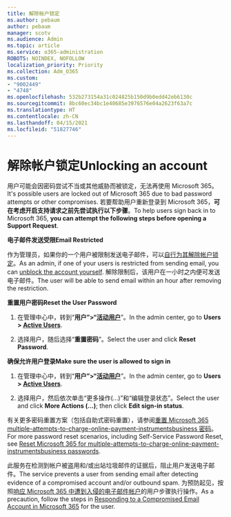 ```yaml
---
title: 解除帐户锁定
ms.author: pebaum
author: pebaum
manager: scotv
ms.audience: Admin
ms.topic: article
ms.service: o365-administration
ROBOTS: NOINDEX, NOFOLLOW
localization_priority: Priority
ms.collection: Adm_O365
ms.custom:
- "9002449"
- "4748"
ms.openlocfilehash: 532b273154a31c024825b150d9b0edd42eb6130c
ms.sourcegitcommit: 8bc60ec34bc1e40685e3976576e04a2623f63a7c
ms.translationtype: HT
ms.contentlocale: zh-CN
ms.lasthandoff: 04/15/2021
ms.locfileid: "51827746"
---
```

# <a name="unlocking-an-account"></a><span data-ttu-id="c689a-102">解除帐户锁定</span><span class="sxs-lookup"><span data-stu-id="c689a-102">Unlocking an account</span></span>

<span data-ttu-id="c689a-103">用户可能会因密码尝试不当或其他威胁而被锁定，无法再使用 Microsoft 365。</span><span class="sxs-lookup"><span data-stu-id="c689a-103">It's possible users are locked out of Microsoft 365 due to bad password attempts or other compromises.</span></span> <span data-ttu-id="c689a-104">若要帮助用户重新登录到 Microsoft 365，**可在考虑开启支持请求之前先尝试执行以下步骤**。</span><span class="sxs-lookup"><span data-stu-id="c689a-104">To help users sign back in to Microsoft 365, **you can attempt the following steps before opening a Support Request**.</span></span> 

<span data-ttu-id="c689a-105">**电子邮件发送受限**</span><span class="sxs-lookup"><span data-stu-id="c689a-105">**Email Restricted**</span></span>

<span data-ttu-id="c689a-106">作为管理员，如果你的一个用户被限制发送电子邮件，可以[自行为其解除帐户锁定](https://docs.microsoft.com/microsoft-365/security/office-365-security/removing-user-from-restricted-users-portal-after-spam)。</span><span class="sxs-lookup"><span data-stu-id="c689a-106">As an admin, if one of your users is restricted from sending email, you can [unblock the account yourself](https://docs.microsoft.com/microsoft-365/security/office-365-security/removing-user-from-restricted-users-portal-after-spam).</span></span> <span data-ttu-id="c689a-107">解除限制后，该用户在一小时之内便可发送电子邮件。</span><span class="sxs-lookup"><span data-stu-id="c689a-107">The user will be able to send email within an hour after removing the restriction.</span></span>

<span data-ttu-id="c689a-108">**重置用户密码**</span><span class="sxs-lookup"><span data-stu-id="c689a-108">**Reset the User Password**</span></span>

1. <span data-ttu-id="c689a-109">在管理中心中，转到“**用户”>“[活动用户](https://admin.microsoft.com/Adminportal/Home?source=applauncher#/users)**”。</span><span class="sxs-lookup"><span data-stu-id="c689a-109">In the admin center, go to **Users > [Active Users](https://admin.microsoft.com/Adminportal/Home?source=applauncher#/users)**.</span></span>

2. <span data-ttu-id="c689a-110">选择用户，随后选择“**重置密码**”。</span><span class="sxs-lookup"><span data-stu-id="c689a-110">Select the user and click **Reset Password**.</span></span>

<span data-ttu-id="c689a-111">**确保允许用户登录**</span><span class="sxs-lookup"><span data-stu-id="c689a-111">**Make sure the user is allowed to sign in**</span></span>

1. <span data-ttu-id="c689a-112">在管理中心中，转到“**用户”>“[活动用户](https://admin.microsoft.com/Adminportal/Home?source=applauncher#/users)**”。</span><span class="sxs-lookup"><span data-stu-id="c689a-112">In the admin center, go to **Users > [Active Users](https://admin.microsoft.com/Adminportal/Home?source=applauncher#/users)**.</span></span>

2. <span data-ttu-id="c689a-113">选择用户，然后依次单击“更多操作(...)”和“编辑登录状态”。</span><span class="sxs-lookup"><span data-stu-id="c689a-113">Select the user and click **More Actions (...)**; then click **Edit sign-in status**.</span></span>

<span data-ttu-id="c689a-114">有关更多密码重置方案（包括自助式密码重置），请参阅[重置 Microsoft 365 multiple-attempts-to-charge-online-payment-instrumentsbusiness 密码](https://docs.microsoft.com/microsoft-365/admin/add-users/reset-passwords?view=o365-worldwide)。</span><span class="sxs-lookup"><span data-stu-id="c689a-114">For more password reset scenarios, including Self-Service Password Reset, see [Reset Microsoft 365 for multiple-attempts-to-charge-online-payment-instrumentsbusiness passwords](https://docs.microsoft.com/microsoft-365/admin/add-users/reset-passwords?view=o365-worldwide).</span></span>

<span data-ttu-id="c689a-115">此服务在检测到帐户被盗用和/或出站垃圾邮件的证据后，阻止用户发送电子邮件。</span><span class="sxs-lookup"><span data-stu-id="c689a-115">The service prevents a user from sending email after detecting evidence of a compromised account and/or outbound spam.</span></span> <span data-ttu-id="c689a-116">为预防起见，按照[响应 Microsoft 365 中遭到入侵的电子邮件帐户](https://docs.microsoft.com/microsoft-365/security/office-365-security/responding-to-a-compromised-email-account)的用户步骤执行操作。</span><span class="sxs-lookup"><span data-stu-id="c689a-116">As a precaution, follow the steps in [Responding to a Compromised Email Account in Microsoft 365](https://docs.microsoft.com/microsoft-365/security/office-365-security/responding-to-a-compromised-email-account) for the user.</span></span>

